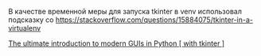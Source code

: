 В качестве временной меры для запуска tkinter в venv
использовал подсказку со https://stackoverflow.com/questions/15884075/tkinter-in-a-virtualenv

[The ultimate introduction to modern GUIs in Python [ with tkinter ]](https://www.youtube.com/watch?v=mop6g-c5HEY)